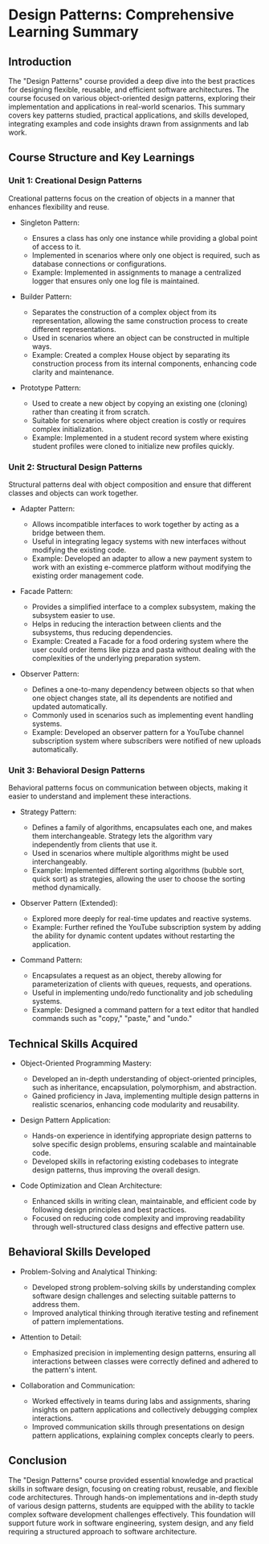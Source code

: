 # Design Patterns: Comprehensive Learning Summary
## Introduction 
The "Design Patterns" course provided a deep dive into the best practices for designing flexible, reusable, and efficient software architectures. The course focused on various object-oriented design patterns, exploring their implementation and applications in real-world scenarios. This summary covers key patterns studied, practical applications, and skills developed, integrating examples and code insights drawn from assignments and lab work.

## Course Structure and Key Learnings
### Unit 1: Creational Design Patterns 
Creational patterns focus on the creation of objects in a manner that enhances flexibility and reuse.

- Singleton Pattern:
  - Ensures a class has only one instance while providing a global point of access to it.
  - Implemented in scenarios where only one object is required, such as database connections or configurations.
  - Example: Implemented in assignments to manage a centralized logger that ensures only one log file is maintained.

- Builder Pattern:
  - Separates the construction of a complex object from its representation, allowing the same construction process to create different representations.
  - Used in scenarios where an object can be constructed in multiple ways.
  - Example: Created a complex House object by separating its construction process from its internal components, enhancing code clarity and maintenance.

- Prototype Pattern:
  - Used to create a new object by copying an existing one (cloning) rather than creating it from scratch.
  - Suitable for scenarios where object creation is costly or requires complex initialization.
  - Example: Implemented in a student record system where existing student profiles were cloned to initialize new profiles quickly.

### Unit 2: Structural Design Patterns 
Structural patterns deal with object composition and ensure that different classes and objects can work together.

- Adapter Pattern:
  - Allows incompatible interfaces to work together by acting as a bridge between them.
  - Useful in integrating legacy systems with new interfaces without modifying the existing code.
  - Example: Developed an adapter to allow a new payment system to work with an existing e-commerce platform without modifying the existing order management code.

- Facade Pattern:
  - Provides a simplified interface to a complex subsystem, making the subsystem easier to use.
  - Helps in reducing the interaction between clients and the subsystems, thus reducing dependencies.
  - Example: Created a Facade for a food ordering system where the user could order items like pizza and pasta without dealing with the complexities of the underlying preparation system.

- Observer Pattern:
  - Defines a one-to-many dependency between objects so that when one object changes state, all its dependents are notified and updated automatically.
  - Commonly used in scenarios such as implementing event handling systems.
  - Example: Developed an observer pattern for a YouTube channel subscription system where subscribers were notified of new uploads automatically.

### Unit 3: Behavioral Design Patterns 
Behavioral patterns focus on communication between objects, making it easier to understand and implement these interactions.

- Strategy Pattern:
  - Defines a family of algorithms, encapsulates each one, and makes them interchangeable. Strategy lets the algorithm vary independently from clients that use it.
  - Used in scenarios where multiple algorithms might be used interchangeably.
  - Example: Implemented different sorting algorithms (bubble sort, quick sort) as strategies, allowing the user to choose the sorting method dynamically.

- Observer Pattern (Extended):
  - Explored more deeply for real-time updates and reactive systems.
  - Example: Further refined the YouTube subscription system by adding the ability for dynamic content updates without restarting the application.

- Command Pattern:
  - Encapsulates a request as an object, thereby allowing for parameterization of clients with queues, requests, and operations.
  - Useful in implementing undo/redo functionality and job scheduling systems.
  - Example: Designed a command pattern for a text editor that handled commands such as "copy," "paste," and "undo."

## Technical Skills Acquired
- Object-Oriented Programming Mastery:
  - Developed an in-depth understanding of object-oriented principles, such as inheritance, encapsulation, polymorphism, and abstraction.
  - Gained proficiency in Java, implementing multiple design patterns in realistic scenarios, enhancing code modularity and reusability.

- Design Pattern Application:
  - Hands-on experience in identifying appropriate design patterns to solve specific design problems, ensuring scalable and maintainable code.
  - Developed skills in refactoring existing codebases to integrate design patterns, thus improving the overall design.

- Code Optimization and Clean Architecture:
  - Enhanced skills in writing clean, maintainable, and efficient code by following design principles and best practices.
  - Focused on reducing code complexity and improving readability through well-structured class designs and effective pattern use.

## Behavioral Skills Developed
- Problem-Solving and Analytical Thinking:
  - Developed strong problem-solving skills by understanding complex software design challenges and selecting suitable patterns to address them.
  - Improved analytical thinking through iterative testing and refinement of pattern implementations.

- Attention to Detail:
  - Emphasized precision in implementing design patterns, ensuring all interactions between classes were correctly defined and adhered to the pattern's intent.

- Collaboration and Communication:
  - Worked effectively in teams during labs and assignments, sharing insights on pattern applications and collectively debugging complex interactions.
  - Improved communication skills through presentations on design pattern applications, explaining complex concepts clearly to peers.

## Conclusion
The "Design Patterns" course provided essential knowledge and practical skills in software design, focusing on creating robust, reusable, and flexible code architectures. Through hands-on implementations and in-depth study of various design patterns, students are equipped with the ability to tackle complex software development challenges effectively. This foundation will support future work in software engineering, system design, and any field requiring a structured approach to software architecture.
